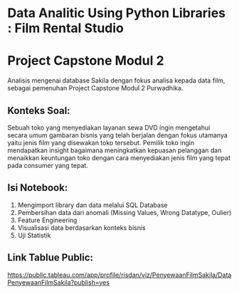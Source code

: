 # Data Analitic Using Python Libraries : Film Rental Studio
# Project Capstone Modul 2

Analisis mengenai database Sakila dengan fokus analisa kepada data film, sebagai pemenuhan Project Capstone Modul 2 Purwadhika.

## Konteks Soal:
Sebuah toko yang menyediakan layanan sewa DVD ingin mengetahui secara umum gambaran bisnis yang telah berjalan dengan fokus utamanya yaitu jenis film yang disewakan toko tersebut. Pemilik toko ingin mendapatkan insight bagaimana meningkatkan kepuasan pelanggan dan menaikkan keuntungan toko dengan cara menyediakan jenis film yang tepat pada consumer yang tepat.

## Isi Notebook:
1. Mengimport library dan data melalui SQL Database
2. Pembersihan data dari anomali (Missing Values, Wrong Datatype, Oulier)
3. Feature Engineering
4. Visualisasi data berdasarkan konteks bisnis
5. Uji Statistik

## Link Tablue Public:
https://public.tableau.com/app/profile/risdan/viz/PenyewaanFilmSakila/DataPenyewaanFilmSakila?publish=yes
